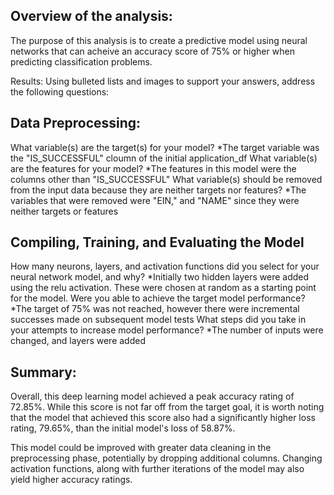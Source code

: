 
## Overview of the analysis: 
The purpose of this analysis is to create a predictive model using neural networks that can acheive an accuracy score of 75% or higher when predicting classification problems. 

Results: Using bulleted lists and images to support your answers, address the following questions:

## Data Preprocessing:
What variable(s) are the target(s) for your model?
    *The target variable was the "IS_SUCCESSFUL" cloumn of the initial application_df
What variable(s) are the features for your model?
    *The features in this model were the columns other than "IS_SUCCESSFUL"
What variable(s) should be removed from the input data because they are neither targets nor features?
    *The variables that were removed were "EIN," and "NAME" since they were neither targets or features

## Compiling, Training, and Evaluating the Model
How many neurons, layers, and activation functions did you select for your neural network model, and why?
    *Initially two hidden layers were added using the relu activation. These were chosen at random as a starting point for the model. 
Were you able to achieve the target model performance?
    *The target of 75% was not reached, however there were incremental successes made on subsequent model tests
What steps did you take in your attempts to increase model performance?
    *The number of inputs were changed, and layers were added

## Summary: 
Overall, this deep learning model achieved a peak accuracy rating of 72.85%. While this score is not far off from the target goal, it is worth noting that the model that achieved this score also had a significantly higher loss rating, 79.65%, than the initial model's loss of 58.87%. 

This model could be improved with greater data cleaning in the preprocessing phase, potentially by dropping additional columns. Changing activation functions, along with further iterations of the model may also yield higher accuracy ratings. 